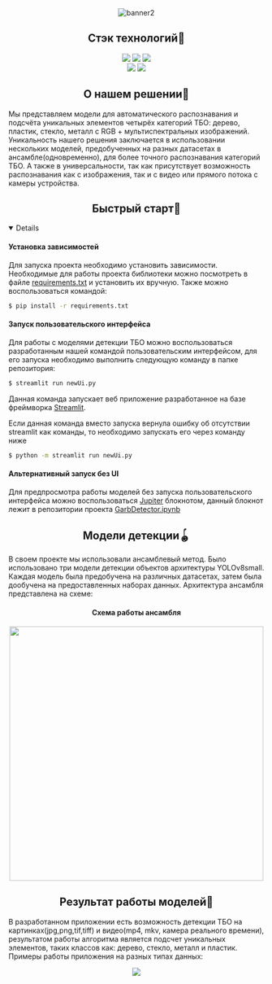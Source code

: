 <div align="center">
  <img src="https://i.ibb.co/dMFSxnX/banner2.png" alt="banner2" border="0" /></a>
</div>

## <div align="center">Стэк технологий📑</div>
<div align="center">
  <a href="https://www.python.org/doc/"><img src="https://img.shields.io/badge/python-3670A0?style=for-the-badge&logo=python&logoColor=ffdd54"></a>
  <a href="https://pytorch.org/docs/stable/index.html"><img src="https://img.shields.io/badge/PyTorch-%23EE4C2C.svg?style=for-the-badge&logo=PyTorch&logoColor=white"></a>
  <a href="https://opencv.github.io/cvat/docs/"><img src="https://img.shields.io/badge/opencv-%23white.svg?style=for-the-badge&logo=opencv&logoColor=white"></a>
  <br>
  <a href="https://github.com/ultralytics/ultralytics/actions/workflows/ci.yaml"><img src="https://github.com/ultralytics/ultralytics/actions/workflows/ci.yaml/badge.svg"></a>
  <a href="https://docs.streamlit.io/"><img src="https://static.streamlit.io/badges/streamlit_badge_black_white.svg"></a>
</div>

## <div align="center">О нашем решении📝</div>
<p>Мы представляем модели для автоматического распознавания и подсчёта уникальных элементов четырёх категорий ТБО: дерево, пластик, стекло, металл с RGB + мультиспектральных изображений. Уникальность нашего решения заключается в использовании нескольких моделей, предобученных на разных датасетах в ансамбле(одновременно), для более точного распознавания категорий ТБО. А также в универсальности, так как присутствует возможность распознавания как с изображения, так и с видео или прямого потока с камеры устройства.
</p>

## <div align="center">Быстрый старт🎢</div>
<details open>
  
#### Установка зависимостей
<p>
Для запуска проекта необходимо установить зависимости. Необходимые для работы проекта библиотеки можно посмотреть в файле <a href="https://github.com/Purpurum/GarbagePi/blob/main/requirements.txt">requirements.txt</a> и установить их вручную. Также можно воспользоваться командой:
</p>
  
```bash
$ pip install -r requirements.txt
```

#### Запуск пользовательского интерфейса
<p>
  Для работы с моделями детекции ТБО можно воспользоваться разработанным нашей командой пользовательским интерфейсом, для его запуска необходимо выполнить следующую команду в папке репозитория: 
</p>
  
```bash
$ streamlit run newUi.py
```
<p>
  Данная команда запускает веб приложение разработанное на базе фреймворка <a href="https://streamlit.io/">Streamlit</a>. 
</p>  

<p>
Если данная команда вместо запуска вернула ошибку об отсутствии streamlit как команды, то необходимо запускать его через команду ниже
</p>

```bash
$ python -m streamlit run newUi.py
```

#### Альтернативный запуск без UI
<p>
  Для предпросмотра работы моделей без запуска пользовательского интерфейса можно воспользоваться <a href="https://jupyter.org/">Jupiter</a> блокнотом, данный блокнот лежит в репозитории проекта <a href="https://github.com/Purpurum/GarbagePi/blob/main/GarbDetector.ipynb">GarbDetector.ipynb</a> 
</p> 
</details>

## <div align="center">Модели детекции🪀</div>
<p>
  В своем проекте мы использовали ансамблевый метод. Было использовано три модели детекции объектов архитектуры YOLOv8small. Каждая модель была предобучена на различных датасетах, затем была дообучена на предоставленных наборах данных. Архитектура ансамбля представлена на схеме:  
</p>
<div align="center">

  #### Схема работы ансамбля 
  <img src="https://i.ibb.co/S0qQs45/sxemalast.png" width="500" height="500"/>
</div>

## <div align="center">Результат работы моделей🔮</div>
<p>
  В разработанном приложении есть возможность детекции ТБО на картинках(jpg,png,tif,tiff) и видео(mp4, mkv, камера реального времени), результатом работы алгоритма является подсчет уникальных элементов, таких классов как: дерево, стекло, металл и пластик. Примеры работы приложения на разных типах данных:
</p>

<div align="center">
  <img src="res/expl.gif" border="0" /></a>
</div>

